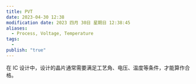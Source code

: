 ```yaml
---
title: PVT
date: 2023-04-30 12:38
modification date: 2023 四月 30日 星期日 12:38:45
aliases:
  - Process, Voltage, Temperature
tags:
  - 
publish: "true"
---
```

在 IC 设计中，设计的晶片通常需要满足工艺角、电压、温度等条件，才能算作合格。
